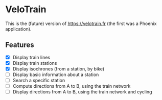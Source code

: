 # VeloTrain

This is the (future) version of https://velotrain.fr (the first was a Phoenix application).

## Features

- [x] Display train lines
- [x] Display train stations
- [x] Display isochrones (from a station, by bike)
- [ ] Display basic information about a station
- [ ] Search a specific station
- [ ] Compute directions from A to B, using the train network
- [ ] Display directions from A to B, using the train network and cycling
